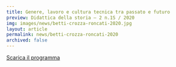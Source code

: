 ```yaml
---
title: Genere, lavoro e cultura tecnica tra passato e futuro
preview: Didattica della storia – 2 n.1S / 2020
img: images/news/betti-crozza-roncati-2020.jpg
layout: article
permalink: news/betti-crozza-roncati-2020
archived: false
---
```


[Scarica il programma](../../images/news/betti-crozza-roncati-2020.pdf)
